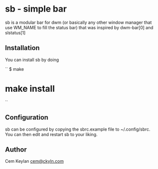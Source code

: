 sb - simple bar
================

sb is a modular bar for dwm (or basically any other window manager 
that use WM_NAME to fill the status bar) that was inspired by
dwm-bar[0] and slstatus[1]


Installation
------------

You can install sb by doing

``
$ make
# make install
``


Configuration
-------------

sb can be configured by copying the sbrc.example file to ~/.config/sbrc.
You can then edit and restart sb to your liking.


Author
------

Cem Keylan <cem@ckyln.com>
